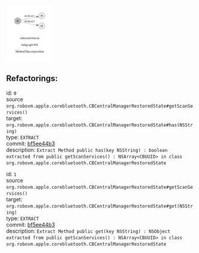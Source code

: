 <img src=subgraph_atomic_45.svg width=25%>

## Refactorings:

id: `0`\
source `org.robovm.apple.corebluetooth.CBCentralManagerRestoredState#getScanServices()`\
target: `org.robovm.apple.corebluetooth.CBCentralManagerRestoredState#has(NSString)`\
type: `EXTRACT`\
commit: [bf5ee44b3](https://github.com/robovm/robovm/commit/bf5ee44b3b576e01ab09cae9f50300417b01dc07)\
description: `Extract Method public has(key NSString) : boolean extracted from public getScanServices() : NSArray<CBUUID> in class org.robovm.apple.corebluetooth.CBCentralManagerRestoredState`

id: `1`\
source `org.robovm.apple.corebluetooth.CBCentralManagerRestoredState#getScanServices()`\
target: `org.robovm.apple.corebluetooth.CBCentralManagerRestoredState#get(NSString)`\
type: `EXTRACT`\
commit: [bf5ee44b3](https://github.com/robovm/robovm/commit/bf5ee44b3b576e01ab09cae9f50300417b01dc07)\
description: `Extract Method public get(key NSString) : NSObject extracted from public getScanServices() : NSArray<CBUUID> in class org.robovm.apple.corebluetooth.CBCentralManagerRestoredState`

